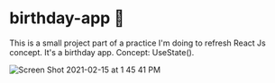 # birthday-app 🎂

This is a small project part of a practice I'm doing to refresh React Js concept. It's a birthday app. 
Concept: UseState().

![Screen Shot 2021-02-15 at 1 45 41 PM](https://user-images.githubusercontent.com/60779542/107930465-75f89380-6f94-11eb-8893-ffa42bd302af.png)
